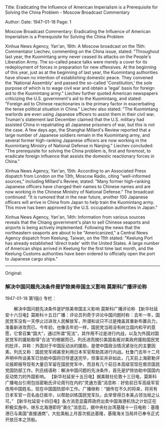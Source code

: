 Title: Eradicating the Influence of American Imperialism is a Prerequisite for Solving the China Problem - Moscow Broadcast Commentary

Author:
Date: 1947-01-18
Page: 1

Moscow Broadcast Commentary: Eradicating the Influence of American Imperialism is a Prerequisite for Solving the China Problem

Xinhua News Agency, Yan'an, 16th: A Moscow broadcast on the 15th: Commentator Liechev, commenting on the China issue, stated: "Throughout last year, the Kuomintang army never ceased its attacks on the People's Liberation Army. The so-called peace talks were merely a cover for its redeployment of forces in preparation for new offensives. At the beginning of this year, just as at the beginning of last year, the Kuomintang authorities have shown no intention of establishing domestic peace. They convened the 'National Assembly' and passed the so-called 'Constitution,' the sole purpose of which is to wage civil war and obtain a 'legal' basis for foreign aid to the Kuomintang army." Liechev further quoted American newspapers criticizing the U.S. government's aid to the Kuomintang, and stated: "Foreign aid to Chinese reactionaries is the primary factor in exacerbating the tense political situation in China." Liechev also stated: "The Kuomintang warlords are even using Japanese officers to assist them in their civil war. Truman's statement last December claimed that the U.S. military had assisted China in repatriating all Japanese prisoners of war, but this is not the case. A few days ago, the Shanghai Millard's Review reported that a large number of Japanese soldiers remain in the Kuomintang army, and several former high-ranking Japanese officers are now working in the Kuomintang Ministry of National Defense in Nanjing." Liechev concluded: "The prerequisite for solving the China problem is, first and foremost, to eradicate foreign influence that assists the domestic reactionary forces in China."

Xinhua News Agency, Yan'an, 15th: According to an Associated Press dispatch from London on the 13th, Moscow Radio, citing "well-informed sources," including Millard's Review, stated: "Many former high-ranking Japanese officers have changed their names to Chinese names and are now working in the Chinese Ministry of National Defense." The broadcast continued: "It is rumored that in the near future, another 100 Japanese officers will arrive in China from Japan to help train the Kuomintang army. This move has been approved by the U.S. occupation authorities in Japan."

Xinhua News Agency, Yan'an, 14th: Information from various sources reveals that the Chiang government's plan to sell Chinese seaports and airports is being actively implemented. Following the news that the northeastern seaports are about to be "Americanized," a Central News Agency dispatch from Keelung, Taiwan, on the 11th stated: "Keelung Port has already established 'direct trade' with the United States. A large number of American ships arrived in Keelung for the first time last month, and the Keelung Customs authorities have been ordered to officially open the port to Japanese cargo ships."



<hr /> 

Original: 


### 解决中国问题先决条件是铲除美帝国主义影响  莫斯科广播评论称

1947-01-18
第1版()
专栏：

　　解决中国问题先决条件是铲除美帝国主义影响
    莫斯科广播评论称
    【新华社延安十六日电】莫斯科十五日广播：评论员列奇于评论中国问题时称：去年一年，国民党军没有一天停止过进攻人民解放军，所谓和谈只不过是掩盖其重新布置兵力，准备新进攻而已。今年初，也像去年初一样，国民党当局没有树立国内和平的意愿，它曾召集“国大”，通过所谓“宪法”，其作用不过是进行内战，以及为外国对国民党军的援助取得“合法”的根据而已。列氏进而摘引美国各报对美政府援助国民党的批评，并称：外国对于中国反动派的援助，是使中国政治情况紧张化的主要因素。列氏又称：国民党军阀甚至利用日本军官帮助其进行内战。杜鲁门去年十二月声明中所谈美军已协助中国将日俘遣送完毕，但事实并非如此，几天前上海密勒评论报即报导现有大量日军留在国民党军中，而且有几个前日本高级官现在南京国民党国防部工作。列氏结语称：解决中国问题的先决条件，首先是铲除协助中国国内反动势力的外国影响。
    【新华社延安十五日电】据美联社伦敦十三日电，莫斯科广播电台引用包括密勒氏评论周刊在内的“灵通方面”消息称：好些前日军高级军官改用中国姓名，现在中国国防部中工作。广播继称：“据传在不久的将来，将另有日本军官一百名由日抵华，以帮助训练国民党军队，此举曾得日本美占领当局之认可。”
    【新华社延安十四日电】各方消息显露蒋政府出卖中国海港机场之计划正在积极实施中。继东北海港即将“美化”消息后，据中央社台湾基隆十一日电称：基隆港已与美国“直接通商”，大批美船上月首次抵达基隆，基隆海关当局并已奉令正式开放日本之货船。
